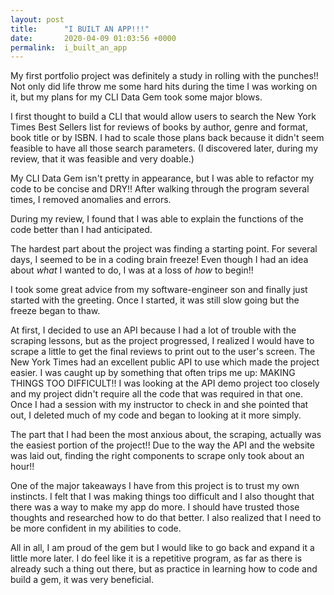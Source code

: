 ```yaml
---
layout: post
title:      "I BUILT AN APP!!!"
date:       2020-04-09 01:03:56 +0000
permalink:  i_built_an_app
---
```



My first portfolio project was definitely a study in rolling with the punches!! Not only did life throw me some hard hits during the time I was working on it, but my plans for my CLI Data Gem took some major blows.

I first thought to build a CLI that would allow users to search the New York Times Best Sellers list for reviews of books by author, genre and format, book title or by ISBN. I had to scale those plans back because it didn't seem feasible to have all those search parameters. (I discovered later, during my review, that it was feasible and very doable.)

My CLI Data Gem isn't pretty in appearance, but I was able to refactor my code to be concise and DRY!! After walking through the program several times, I removed anomalies and errors.

During my review, I found that I was able to explain the functions of the code better than I had anticipated. 
 
The hardest part about the project was finding a starting point. For several days, I seemed to be in a coding brain freeze! Even though I had an idea about *what* I wanted to do, I was at a loss of *how* to begin!! 

I took some great advice from my software-engineer son and finally just started with the greeting. Once I started, it was still slow going but the freeze began to thaw. 

At first, I decided to use an API because I had a lot of trouble with the scraping lessons, but as the project progressed, I realized I would have to scrape a little to get the final reviews to print out to the user's screen. The New York Times had an excellent public API to use which made the project easier. I was caught up by something that often trips me up: MAKING THINGS TOO DIFFICULT!! I was looking at the API demo project too closely and my project didn't require all the code that was required in that one. Once I had a session with my instructor to check in and she pointed that out, I deleted much of my code and began to looking at it more simply. 

The part that I had been the most anxious about, the scraping, actually was the easiest portion of the project!! Due to the way the API and the website was laid out, finding the right components to scrape only took about an hour!! 

One of the major takeaways I have from this project is to trust my own instincts. I felt that I was making things too difficult and I also thought that there was a way to make my app do more. I should have trusted those thoughts and researched how to do that better. I also realized that I need to be more confident in my abilities to code. 

All in all, I am proud of the gem but I would like to go back and expand it a little more later. I do feel like it is a repetitive program, as far as there is already such a thing out there, but as practice in learning how to code and build a gem, it was very beneficial.


